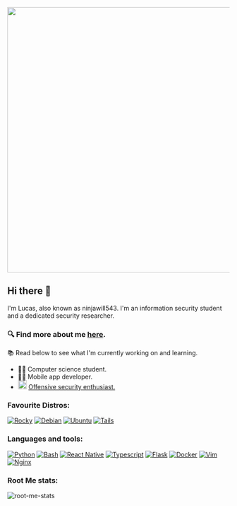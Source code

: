 <p align="center">
  <img src="https://media.tenor.com/0Akz_GWDQyQAAAAC/star-wars-hello-there.gif" width="600">
</p>

<h2>Hi there 👋</h2>
I'm Lucas, also known as ninjawill543. I'm an information security student and a dedicated security researcher. 
<br>

<h3>🔍 Find more about me <a href="https://lucashanson.fr/about">here</a>.</h3> 

📚 Read below to see what I'm currently working on and learning.

<ul>
  <li>👨‍🎓 Computer science student.</li>
  <li>👨‍💻 Mobile app developer.</li>
  <li><animated-image style="width: 24px;"><a href="https://i.giphy.com/13HBDT4QSTpveU.webp" ><img src="https://i.giphy.com/13HBDT4QSTpveU.webp" height="20" style="max-width: 100%; display: inline-block;" data-target="animated-image.originalImage"></a>
</animated-image><a href="https://www.root-me.org/ninjawill543">Offensive security enthusiast.</a></li>
</ul>

<h3>Favourite Distros:</h3>

<p>
  <a href="https://rockylinux.org/"><img src="https://img.shields.io/badge/Rocky%20Linux-10B981?style=for-the-badge&logo=rockylinux&logoColor=FFFFFF" alt="Rocky"></a>
  <a href="https://www.debian.org/"><img src="https://img.shields.io/badge/Debian-A81D33?style=for-the-badge&logo=debian&logoColor=white" alt="Debian"></a>
  <a href="https://ubuntu.com/"><img src="https://img.shields.io/badge/Ubuntu-E95420?style=for-the-badge&logo=ubuntu&logoColor=white" alt="Ubuntu"></a>
  <a href="https://tails.boum.org/"><img src="https://img.shields.io/badge/Tails%20-56347C?&style=for-the-badge&logo=tails&logoColor=white" alt="Tails"></a>

</p>

<h3>Languages and tools:</h3>

<p>
  <a href="https://www.python.org/"><img src="https://img.shields.io/badge/Python-FFD43B?style=for-the-badge&logo=python&logoColor=blue" alt="Python"></a>
  <a href="https://www.gnu.org/software/bash/"><img src="https://img.shields.io/badge/Bash-121011?style=for-the-badge&logo=gnu-bash&logoColor=white" alt="Bash"></a>
  <a href="https://reactnative.dev/"><img src="https://img.shields.io/badge/React_Native-20232A?style=for-the-badge&logo=react&logoColor=61DAFB" alt="React Native"></a>
  <a href="https://www.typescriptlang.org/"><img src="https://img.shields.io/badge/TypeScript-007ACC?style=for-the-badge&logo=typescript&logoColor=white" alt="Typescript"></a>
  <a href="https://flask.palletsprojects.com/en/3.0.x/"><img src="https://img.shields.io/badge/Flask-000000?style=for-the-badge&logo=flask&logoColor=white" alt="Flask"></a>
  <a href="https://www.docker.com/"><img src="https://img.shields.io/badge/Docker-2CA5E0?style=for-the-badge&logo=docker&logoColor=white" alt="Docker"></a>
  <a href="https://www.vim.org/"><img src="https://img.shields.io/badge/VIM-%2311AB00.svg?&style=for-the-badge&logo=vim&logoColor=white" alt="Vim"></a>
  <a href="https://www.nginx.com/"><img src="https://img.shields.io/badge/Nginx-009639?style=for-the-badge&logo=nginx&logoColor=white" alt="Nginx"></a>
</p>

<h3>Root Me stats:</h3>

![root-me-stats](https://root-me-diff.vercel.app/rm-gh?nickname=ninjawill543&gstats=show)

